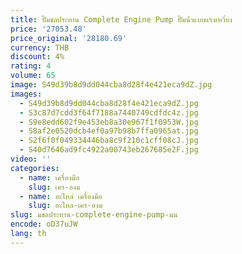 ```yaml
---
title: ปั๊มชลประทาน Complete Engine Pump ปั๊มน้ําแบบแรงเหวี่ยง
price: '27053.48'
price_original: '28180.69'
currency: THB
discount: 4%
rating: 4
volume: 65
image: S49d39b8d9dd044cba8d28f4e421eca9dZ.jpg
images:
  - S49d39b8d9dd044cba8d28f4e421eca9dZ.jpg
  - S3c87d7cdd3f64f7188a7440749cdfdc4z.jpg
  - S9e8edd602f9e453eb8a30e967f1f0953W.jpg
  - S8af2e0520dcb4ef0a97b98b7ffa0965at.jpg
  - S2f6f0f049334446ba8c9f210c1cff08cJ.jpg
  - S40d7646ad9fc4922a00743eb267685e2F.jpg
video: ''
categories:
  - name: เครื่องมือ
    slug: เคร-องม
  - name: อะไหล่ เครื่องมือ
    slug: อะไหล-เคร-องม
slug: มชลประทาน-complete-engine-pump-มน
encode: oD37uJW
lang: th
---
```

  